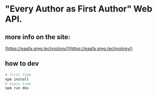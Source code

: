 # "Every Author as First Author" Web API.

## more info on the site:

[https://eaafa.greg.technology/](https://eaafa.greg.technology/)

## how to dev

```bash
# first time
npm install
# every time
npm run dev
```
